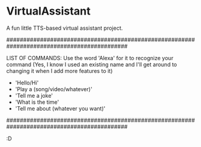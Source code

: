 # VirtualAssistant
A fun little TTS-based virtual assistant project.

############################################################################################

LIST OF COMMANDS:
Use the word 'Alexa' for it to recognize your command (Yes, I know I used an existing name and I'll get around to changing it when I add more features to it)
- 'Hello/Hi'
- 'Play a (song/video/whatever)'
- 'Tell me a joke'
- 'What is the time'
- 'Tell me about (whatever you want)'

############################################################################################

:D
